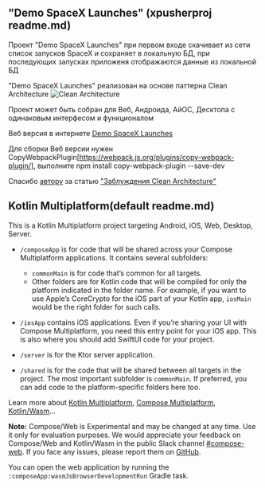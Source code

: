 ## "Demo SpaceX Launches" (xpusherproj readme.md)

Проект "Demo SpaceX Launches" при первом входе скачивает из сети список запусков SpaceX и сохраняет в локальную БД, при последующих запусках приложеня отображаются данные из локальной БД

"Demo SpaceX Launches" реализован на основе паттерна Сlean Architecture
![Сlean Architecture](https://habrastorage.org/r/w1560/web/cbe/3fd/ad2/cbe3fdad2be24de3bd4dda6c66d56d76.png)

Проект может быть собран для Веб, Андроида, АйОС, Десктопа с одинаковым интерфесом и функционалом

Веб версия в интернете [Demo SpaceX Launches](https://xpusherproj.web.app/)

Для сборки Веб версии нужен CopyWebpackPlugin[https://webpack.js.org/plugins/copy-webpack-plugin/], выполните
npm install copy-webpack-plugin --save-dev


Спасибо [автору](https://habr.com/ru/users/Jeevuz/) за статью [ "Заблуждения Clean Architecture"](https://habr.com/ru/companies/mobileup/articles/335382/)



## Kotlin Multiplatform(default readme.md)

This is a Kotlin Multiplatform project targeting Android, iOS, Web, Desktop, Server.

* `/composeApp` is for code that will be shared across your Compose Multiplatform applications.
  It contains several subfolders:
  - `commonMain` is for code that’s common for all targets.
  - Other folders are for Kotlin code that will be compiled for only the platform indicated in the folder name.
    For example, if you want to use Apple’s CoreCrypto for the iOS part of your Kotlin app,
    `iosMain` would be the right folder for such calls.

* `/iosApp` contains iOS applications. Even if you’re sharing your UI with Compose Multiplatform,
  you need this entry point for your iOS app. This is also where you should add SwiftUI code for your project.

* `/server` is for the Ktor server application.

* `/shared` is for the code that will be shared between all targets in the project.
  The most important subfolder is `commonMain`. If preferred, you can add code to the platform-specific folders here too.


Learn more about [Kotlin Multiplatform](https://www.jetbrains.com/help/kotlin-multiplatform-dev/get-started.html),
[Compose Multiplatform](https://github.com/JetBrains/compose-multiplatform/#compose-multiplatform),
[Kotlin/Wasm](https://kotl.in/wasm/)…

**Note:** Compose/Web is Experimental and may be changed at any time. Use it only for evaluation purposes.
We would appreciate your feedback on Compose/Web and Kotlin/Wasm in the public Slack channel [#compose-web](https://slack-chats.kotlinlang.org/c/compose-web).
If you face any issues, please report them on [GitHub](https://github.com/JetBrains/compose-multiplatform/issues).

You can open the web application by running the `:composeApp:wasmJsBrowserDevelopmentRun` Gradle task.